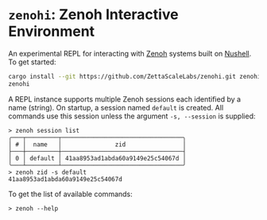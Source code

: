 # `zenohi`: Zenoh Interactive Environment

An experimental REPL for interacting with [Zenoh](https://zenoh.io/) systems
built on [Nushell](https://www.nushell.sh/). To get started:

```bash
cargo install --git https://github.com/ZettaScaleLabs/zenohi.git zenohi
zenohi
```

A REPL instance supports multiple Zenoh sessions each identified by a name (string).
On startup, a session named `default` is created. All commands use this session unless
the argument `-s, --session` is supplied:

```console
> zenoh session list
╭───┬─────────┬──────────────────────────────────╮
│ # │  name   │               zid                │
├───┼─────────┼──────────────────────────────────┤
│ 0 │ default │ 41aa8953ad1abda60a9149e25c54067d │
╰───┴─────────┴──────────────────────────────────╯
> zenoh zid -s default
41aa8953ad1abda60a9149e25c54067d
```

To get the list of available commands:

```console
> zenoh --help
```

